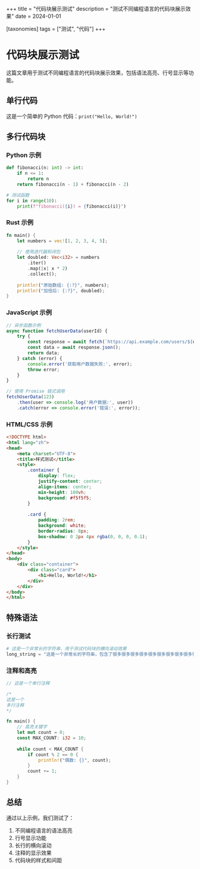 +++
title = "代码块展示测试"
description = "测试不同编程语言的代码块展示效果"
date = 2024-01-01

[taxonomies]
tags = ["测试", "代码"]
+++

# 代码块展示测试

这篇文章用于测试不同编程语言的代码块展示效果，包括语法高亮、行号显示等功能。

## 单行代码

这是一个简单的 Python 代码：`print("Hello, World!")`

## 多行代码块

### Python 示例

```python
def fibonacci(n: int) -> int:
    if n <= 1:
        return n
    return fibonacci(n - 1) + fibonacci(n - 2)

# 测试函数
for i in range(10):
    print(f"fibonacci({i}) = {fibonacci(i)}")
```

### Rust 示例

```rust
fn main() {
    let numbers = vec![1, 2, 3, 4, 5];
    
    // 使用迭代器和闭包
    let doubled: Vec<i32> = numbers
        .iter()
        .map(|x| x * 2)
        .collect();
    
    println!("原始数组: {:?}", numbers);
    println!("加倍后: {:?}", doubled);
}
```

### JavaScript 示例

```javascript
// 异步函数示例
async function fetchUserData(userId) {
    try {
        const response = await fetch(`https://api.example.com/users/${userId}`);
        const data = await response.json();
        return data;
    } catch (error) {
        console.error('获取用户数据失败:', error);
        throw error;
    }
}

// 使用 Promise 链式调用
fetchUserData(123)
    .then(user => console.log('用户数据:', user))
    .catch(error => console.error('错误:', error));
```

### HTML/CSS 示例

```html
<!DOCTYPE html>
<html lang="zh">
<head>
    <meta charset="UTF-8">
    <title>样式测试</title>
    <style>
        .container {
            display: flex;
            justify-content: center;
            align-items: center;
            min-height: 100vh;
            background: #f5f5f5;
        }
        
        .card {
            padding: 2rem;
            background: white;
            border-radius: 8px;
            box-shadow: 0 2px 4px rgba(0, 0, 0, 0.1);
        }
    </style>
</head>
<body>
    <div class="container">
        <div class="card">
            <h1>Hello, World!</h1>
        </div>
    </div>
</body>
</html>
```

## 特殊语法

### 长行测试

```python
# 这是一个非常长的字符串，用于测试代码块的横向滚动效果
long_string = "这是一个非常长的字符串，包含了很多很多很多很多很多很多很多很多很多很多很多很多很多很多很多很多很多很多很多很多很多很多很多很多很多很多很多很多很多很多字符"
```

### 注释和高亮

```rust
// 这是一个单行注释

/* 
这是一个
多行注释
*/

fn main() {
    // 高亮关键字
    let mut count = 0;
    const MAX_COUNT: i32 = 10;
    
    while count < MAX_COUNT {
        if count % 2 == 0 {
            println!("偶数: {}", count);
        }
        count += 1;
    }
}
```

## 总结

通过以上示例，我们测试了：

1. 不同编程语言的语法高亮
2. 行号显示功能
3. 长行的横向滚动
4. 注释的显示效果
5. 代码块的样式和间距